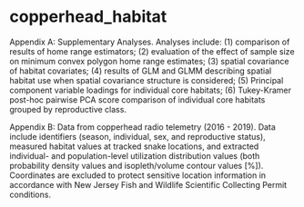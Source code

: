 # copperhead_habitat

Appendix A: Supplementary Analyses. Analyses include: (1) comparison of results of home range estimators; (2) evaluation of the effect of sample size on minimum convex polygon home range estimates; (3) spatial covariance of habitat covariates; (4) results of GLM and GLMM describing spatial habitat use when spatial covariance structure is considered; (5) Principal component variable loadings for individual core habitats; (6) Tukey-Kramer post-hoc pairwise PCA score comparison of individual core habitats grouped by reproductive class.

Appendix B: Data from copperhead radio telemetry (2016 - 2019). Data include identifiers (season, individual, sex, and reproductive status), measured habitat values at tracked snake locations, and extracted individual- and population-level utilization distribution values (both probability density values and isopleth/volume contour values [%]). Coordinates are excluded to protect sensitive location information in accordance with New Jersey Fish and Wildlife Scientific Collecting Permit conditions.
